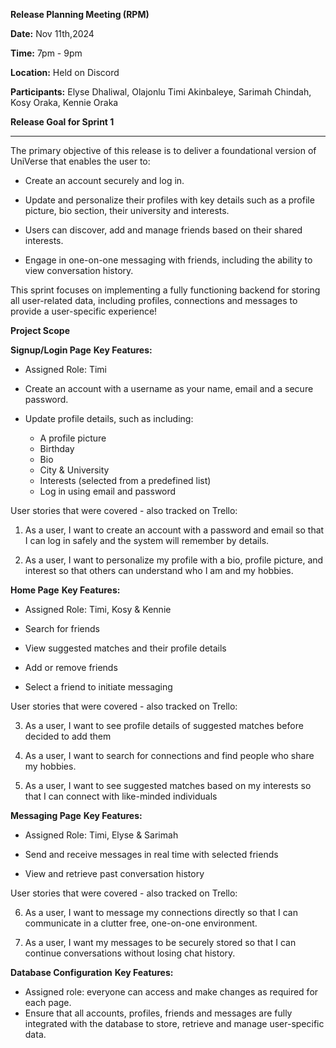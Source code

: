 **Release Planning Meeting (RPM)**

**Date:** Nov 11th,2024

**Time:** 7pm - 9pm

**Location:** Held on Discord

**Participants:** Elyse Dhaliwal, Olajonlu Timi Akinbaleye, Sarimah Chindah, Kosy Oraka, Kennie Oraka

**Release Goal for Sprint 1**
***
The primary objective of this release is to deliver a foundational version of UniVerse that enables the user to:

- Create an account securely and log in.

- Update and personalize their profiles with key details such as a profile picture, bio section, their university and interests. 

- Users can discover, add and manage friends based on their shared interests.

- Engage in one-on-one messaging with friends, including the ability to view conversation history. 

This sprint focuses on implementing a fully functioning backend for storing all user-related data, including profiles, connections and messages to provide a user-specific experience!

**Project Scope**

**Signup/Login Page**
**Key Features:**

- Assigned Role: Timi 

- Create an account with a username as your name, email and a secure password.

- Update profile details, such as including:
   - A profile picture
   - Birthday
   - Bio
   - City & University
   - Interests (selected from a predefined list)
   - Log in using email and password

User stories that were covered - also tracked on Trello:

1. As a user, I want to create an account with a password and email so that I can log in safely and the system will remember by details.

2. As a user, I want to personalize my profile with a bio, profile picture, and interest so that others can understand who I am and my hobbies. 

**Home Page**
**Key Features:**

- Assigned Role: Timi, Kosy & Kennie 

- Search for friends
- View suggested matches and their profile details
- Add or remove friends
- Select a friend to initiate messaging

User stories that were covered - also tracked on Trello:

3. As a user, I want to see profile details of suggested matches before decided to add them

4. As a user, I want to search for connections and find people who share my hobbies.

5. As a user, I want to see suggested matches based on my interests so that I can connect with like-minded individuals

**Messaging Page**
**Key Features:**

- Assigned Role: Timi, Elyse & Sarimah

- Send and receive messages in real time with selected friends

- View and retrieve past conversation history

User stories that were covered - also tracked on Trello:

6. As a user, I want to message my connections directly so that I can communicate in a clutter free, one-on-one environment. 

7. As a user, I want my messages to be securely stored so that I can continue conversations without losing chat history. 

**Database Configuration**
**Key Features:**

- Assigned role: everyone can access and make changes as required for each page. 
- Ensure that all accounts, profiles, friends and messages are fully integrated with the database to store, retrieve and manage user-specific data. 
